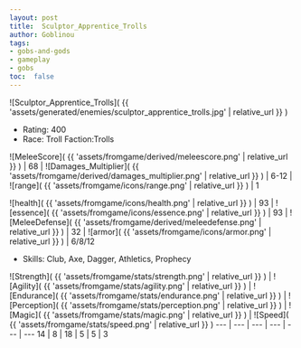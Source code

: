 ```yaml
---
layout: post
title:  Sculptor_Apprentice_Trolls
author: Goblinou
tags:
- gobs-and-gods
- gameplay
- gobs
toc:  false
---
```


![Sculptor_Apprentice_Trolls]( {{ 'assets/generated/enemies/sculptor_apprentice_trolls.jpg' | relative_url }} )
- Rating: 400
- Race: Troll  Faction:Trolls

![MeleeScore]( {{ 'assets/fromgame/derived/meleescore.png' | relative_url }} ) | 68 | ![Damages_Multiplier]( {{ 'assets/fromgame/derived/damages_multiplier.png' | relative_url }} ) | 6-12 | ![range]( {{ 'assets/fromgame/icons/range.png' | relative_url }} ) | 1


![health]( {{ 'assets/fromgame/icons/health.png' | relative_url }} ) | 93 | ![essence]( {{ 'assets/fromgame/icons/essence.png' | relative_url }} ) | 93 | ![MeleeDefense]( {{ 'assets/fromgame/derived/meleedefense.png' | relative_url }} ) | 32 | ![armor]( {{ 'assets/fromgame/icons/armor.png' | relative_url }} ) | 6/8/12

* Skills: Club, Axe, Dagger, Athletics, Prophecy

![Strength]( {{ 'assets/fromgame/stats/strength.png' | relative_url }} ) | ![Agility]( {{ 'assets/fromgame/stats/agility.png' | relative_url }} ) | ![Endurance]( {{ 'assets/fromgame/stats/endurance.png' | relative_url }} ) | ![Perception]( {{ 'assets/fromgame/stats/perception.png' | relative_url }} ) | ![Magic]( {{ 'assets/fromgame/stats/magic.png' | relative_url }} ) | ![Speed]( {{ 'assets/fromgame/stats/speed.png' | relative_url }} )
--- | --- | --- | --- | --- | ---
14 | 8 | 18 | 5 | 5 | 3
